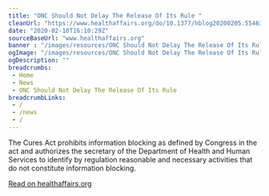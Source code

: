 ```yaml
--- 
title: "ONC Should Not Delay The Release Of Its Rule "
cleanUrl: "https://www.healthaffairs.org/do/10.1377/hblog20200205.554636/full/"
date: "2020-02-10T16:10:29Z"
sourceBaseUrl: "www.healthaffairs.org"
banner : "/images/resources/ONC Should Not Delay The Release Of Its Rule.png"
ogImage: "/images/resources/ONC Should Not Delay The Release Of Its Rule.png"
ogDescription: ""
breadcrumbs:
 - Home
 - News
 - ONC Should Not Delay The Release Of Its Rule
breadcrumbLinks:
 - / 
 - /news
 - / 
---
```

The Cures Act prohibits information blocking as defined by Congress in the act and authorizes the secretary of the Department of Health and Human Services to identify by regulation reasonable and necessary activities that do not constitute information blocking.  
  
[Read on healthaffairs.org](https://www.healthaffairs.org/do/10.1377/hblog20200205.554636/full/)
